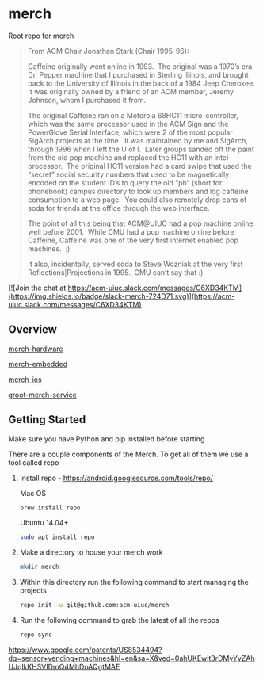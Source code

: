# merch
Root repo for merch

> From ACM Chair Jonathan Stark (Chair 1995-96):
>
> Caffeine originally went online in 1993.  The original was a 1970’s era Dr. Pepper machine that I purchased in Sterling 
> Illinois, and brought back to the University of Illinois in the back of a 1984 Jeep Cherokee.  It was originally owned by 
> a friend of an ACM member, Jeremy Johnson, whom I purchased it from.
>
> The original Caffeine ran on a Motorola 68HC11 micro-controller, which was the same processor used in the ACM Sign and the 
> PowerGlove Serial Interface, which were 2 of the most popular SigArch projects at the time.  It was maintained by me and 
> SigArch, through 1996 when I left the U of I.  Later groups sanded off the paint from the old pop machine and replaced the 
> HC11 with an intel processor.  The original HC11 version had a card swipe that used the “secret” social security numbers 
> that used to be magnetically encoded on the student ID’s to query the old “ph” (short for phonebook) campus directory to 
> look up members and log caffeine consumption to a web page.  You could also remotely drop cans of soda for friends at the 
> office through the web interface.
>
> The point of all this being that ACM@UIUC had a pop machine online well before 2001.  While CMU had a pop machine online 
> before Caffeine, Caffeine was one of the very first internet enabled pop machines.  :)
>
> It also, incidentally, served soda to Steve Wozniak at the very first Reflections|Projections in 1995.  CMU can’t say that :)

[![Join the chat at https://acm-uiuc.slack.com/messages/C6XD34KTM](https://img.shields.io/badge/slack-merch-724D71.svg)](https://acm-uiuc.slack.com/messages/C6XD34KTM)

## Overview 

[merch-hardware](https://github.com/acm-uiuc/merch-hardware)

[merch-embedded](https://github.com/acm-uiuc/merch-embedded)

[merch-ios](https://github.com/acm-uiuc/merch-ios)

[groot-merch-service](https://github.com/acm-uiuc/groot-merch-service)


## Getting Started

Make sure you have Python and pip installed before starting 

There are a couple components of the Merch. To get all of them we use a tool called repo 

1. Install repo - https://android.googlesource.com/tools/repo/

    Mac OS
    ```sh
    brew install repo 
    ```

    Ubuntu 14.04+
    ```sh    
    sudo apt install repo

    ```
2. Make a directory to house your merch work
    ```sh
    mkdir merch
    ```
    
3. Within this directory run the following command to start managing the projects

    ```sh    
    repo init -u git@github.com:acm-uiuc/merch
    ```
    
4. Run the following command to grab the latest of all the repos 

    ```sh    
    repo sync
    ```
https://www.google.com/patents/US8534494?dq=sensor+vending+machines&hl=en&sa=X&ved=0ahUKEwit3rDMyYvZAhUJqlkKHSVIDmQ4MhDoAQgtMAE
